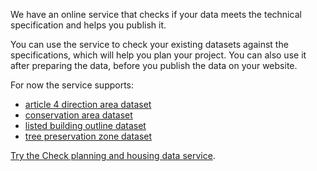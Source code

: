 We have an online service that checks if your data meets the technical specification and helps you publish it.

You can use the service to check your existing datasets against the specifications, which will help you plan your project. You can also use it after preparing the data, before you publish the data on your website.

For now the service supports:

- [article 4 direction area dataset](https://www.planning.data.gov.uk/guidance/specifications/article-4-direction#article-4-direction-area)
- [conservation area dataset](https://www.planning.data.gov.uk/guidance/specifications/conservation-area#conservation-area-dataset)
- [listed building outline dataset](https://www.planning.data.gov.uk/guidance/specifications/listed-building#listed-buildings-outline-dataset)
- [tree preservation zone dataset](https://www.planning.data.gov.uk/guidance/specifications/tree-preservation-order#tree-preservation-zone-dataset)

[Try the Check planning and housing data service](https://publish.planning.data.gov.uk/).
